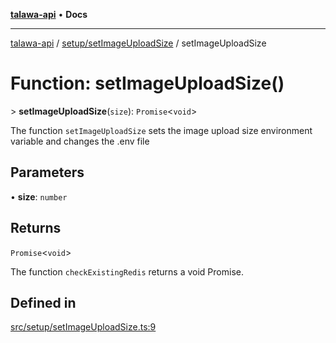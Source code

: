 [**talawa-api**](../../../README.md) • **Docs**

***

[talawa-api](../../../modules.md) / [setup/setImageUploadSize](../README.md) / setImageUploadSize

# Function: setImageUploadSize()

\> **setImageUploadSize**(`size`): `Promise`\<`void`\>

The function `setImageUploadSize` sets the image upload size environment variable and changes the .env file

## Parameters

• **size**: `number`

## Returns

`Promise`\<`void`\>

The function `checkExistingRedis` returns a void Promise.

## Defined in

[src/setup/setImageUploadSize.ts:9](https://github.com/PalisadoesFoundation/talawa-api/blob/fb5076f344cd74d4e51c692cbc70fc337bf1ac39/src/setup/setImageUploadSize.ts#L9)
